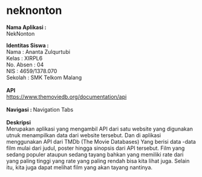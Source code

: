 # neknonton

<b> Nama Aplikasi :  </b> <br>
NekNonton <br> 

<b> Identitas Siswa  : </b><br> 
Nama : Ananta Zulqurtubi <br>
Kelas : XIRPL6 <br>
No. Absen : 04 <br>
NIS : 4659/1378.070 <br>
Sekolah : SMK Telkom Malang  <br><br> 
<b> API </b> <br> 
https://www.themoviedb.org/documentation/api <br> 
<br> 
<b> Navigasi : </b> Navigation Tabs <br>
<br>
<b> Deskripsi </b> <br>
Merupakan aplikasi yang mengambil API dari satu website yang digunakan utnuk menampilkan data dari website tersebut. Dan di
aplikasi menggunakan API dari TMDb (The Movie Databases) Yang berisi data -data film mulai dari judul, poster hingga sinopsis 
dari API tersebut. Film yang sedang populer ataupun sedang tayang bahkan yang memiliki rate dari yang paling tinggi yang rate yang 
paling rendah bisa kita lihat juga. Selain itu, kita juga dapat melihat film yang akan tayang nantinya. <br>
<br>

